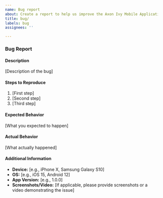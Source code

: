 ```yaml
---
name: Bug report
about: Create a report to help us improve the Axon Ivy Mobile Application
title: bug/
labels: bug
assignees: ''

---
```


### Bug Report

#### Description

[Description of the bug]

#### Steps to Reproduce

1. [First step]
2. [Second step]
3. [Third step]

#### Expected Behavior

[What you expected to happen]

#### Actual Behavior

[What actually happened]

#### Additional Information

- **Device:** [e.g., iPhone X, Samsung Galaxy S10]
- **OS:** [e.g., iOS 15, Android 12]
- **App Version:** [e.g., 1.0.0]
- **Screenshots/Video:** [If applicable, please provide screenshots or a video demonstrating the issue]
